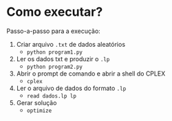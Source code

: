 # Como executar?

Passo-a-passo para a execução:

1. Criar arquivo `.txt` de dados aleatórios
    * `python program1.py`
1. Ler os dados txt e produzir o `.lp`
    * `python program2.py`
1. Abrir o prompt de comando e abrir a shell do CPLEX
    * `cplex`
1. Ler o arquivo de dados do formato `.lp`
    * `read dados.lp lp`
1. Gerar solução
    * `optimize`
